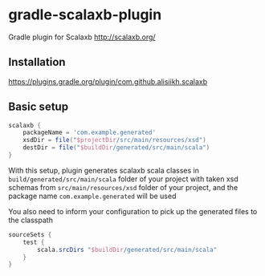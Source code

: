 # gradle-scalaxb-plugin
Gradle plugin for Scalaxb http://scalaxb.org/

## Installation
https://plugins.gradle.org/plugin/com.github.alisiikh.scalaxb

## Basic setup
```groovy
scalaxb {
    packageName = 'com.example.generated'
    xsdDir = file("$projectDir/src/main/resources/xsd")
    destDir = file("$buildDir/generated/src/main/scala")
}
```

With this setup, plugin generates scalaxb scala classes in `build/generated/src/main/scala` folder of your project with taken xsd schemas from `src/main/resources/xsd` folder of your project, and the package name `com.example.generated` will be used

You also need to inform your configuration to pick up the generated files to the classpath
```groovy
sourceSets {
    test {
        scala.srcDirs "$buildDir/generated/src/main/scala"
    }
}
```
